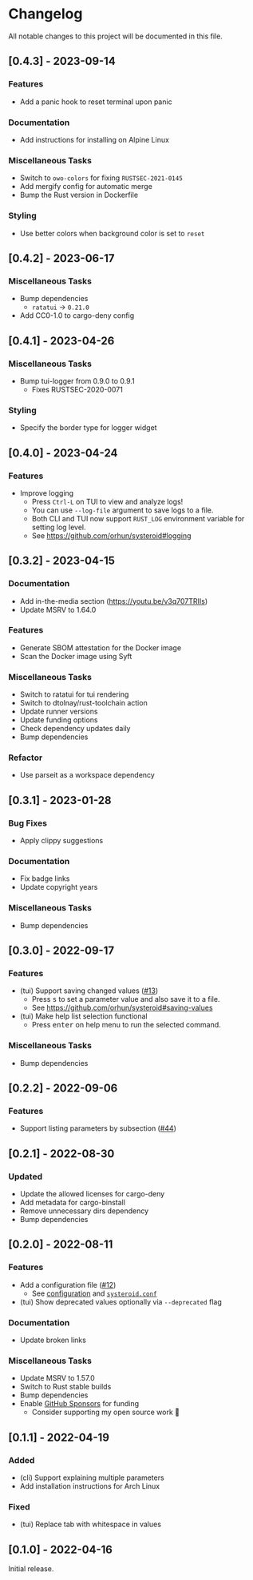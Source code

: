 # Changelog

All notable changes to this project will be documented in this file.

## [0.4.3] - 2023-09-14

### Features

- Add a panic hook to reset terminal upon panic

### Documentation

- Add instructions for installing on Alpine Linux

### Miscellaneous Tasks

- Switch to `owo-colors` for fixing `RUSTSEC-2021-0145`
- Add mergify config for automatic merge
- Bump the Rust version in Dockerfile

### Styling

- Use better colors when background color is set to `reset`

## [0.4.2] - 2023-06-17

### Miscellaneous Tasks

- Bump dependencies
  - `ratatui` -> `0.21.0`
- Add CC0-1.0 to cargo-deny config

## [0.4.1] - 2023-04-26

### Miscellaneous Tasks

- Bump tui-logger from 0.9.0 to 0.9.1
  - Fixes RUSTSEC-2020-0071

### Styling

- Specify the border type for logger widget

## [0.4.0] - 2023-04-24

### Features

- Improve logging
  - Press `Ctrl-L` on TUI to view and analyze logs!
  - You can use `--log-file` argument to save logs to a file.
  - Both CLI and TUI now support `RUST_LOG` environment variable for setting log level.
  - See https://github.com/orhun/systeroid#logging

## [0.3.2] - 2023-04-15

### Documentation

- Add in-the-media section (https://youtu.be/v3q707TRIIs)
- Update MSRV to 1.64.0

### Features

- Generate SBOM attestation for the Docker image
- Scan the Docker image using Syft

### Miscellaneous Tasks

- Switch to ratatui for tui rendering
- Switch to dtolnay/rust-toolchain action
- Update runner versions
- Update funding options
- Check dependency updates daily
- Bump dependencies

### Refactor

- Use parseit as a workspace dependency

## [0.3.1] - 2023-01-28

### Bug Fixes

- Apply clippy suggestions

### Documentation

- Fix badge links
- Update copyright years

### Miscellaneous Tasks

- Bump dependencies

## [0.3.0] - 2022-09-17

### Features

- (tui) Support saving changed values ([#13](https://github.com/orhun/systeroid/issues/13))
  - Press <kbd>s</kbd> to set a parameter value and also save it to a file.
  - See https://github.com/orhun/systeroid#saving-values
- (tui) Make help list selection functional
  - Press <kbd>enter</kbd> on help menu to run the selected command.

### Miscellaneous Tasks

- Bump dependencies

## [0.2.2] - 2022-09-06

### Features

- Support listing parameters by subsection ([#44](https://github.com/orhun/systeroid/issues/44))

## [0.2.1] - 2022-08-30

### Updated

- Update the allowed licenses for cargo-deny
- Add metadata for cargo-binstall
- Remove unnecessary dirs dependency
- Bump dependencies

## [0.2.0] - 2022-08-11

### Features

- Add a configuration file ([#12](https://github.com/orhun/systeroid/issues/12))
  - See [configuration](https://github.com/orhun/systeroid#configuration) and [`systeroid.conf`](https://github.com/orhun/systeroid/blob/main/config/systeroid.conf)
- (tui) Show deprecated values optionally via `--deprecated` flag

### Documentation

- Update broken links

### Miscellaneous Tasks

- Update MSRV to 1.57.0
- Switch to Rust stable builds
- Bump dependencies
- Enable [GitHub Sponsors](https://github.com/sponsors/orhun) for funding
  - Consider supporting my open source work 💖

## [0.1.1] - 2022-04-19

### Added

- (cli) Support explaining multiple parameters
- Add installation instructions for Arch Linux

### Fixed

- (tui) Replace tab with whitespace in values

## [0.1.0] - 2022-04-16

Initial release.
